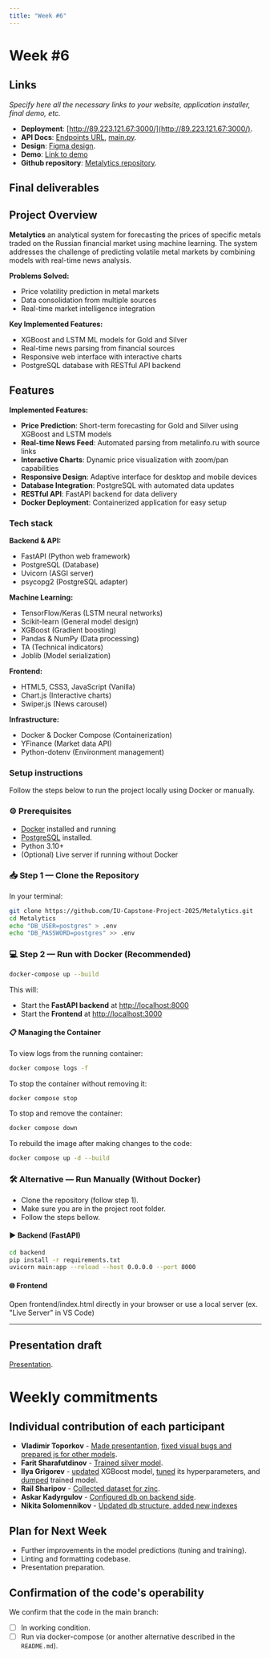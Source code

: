 ```yaml
---
title: "Week #6"
---
```


# **Week #6**

## Links

*Specify here all the necessary links to your website, application installer, final demo, etc.*

- **Deployment**: [http://89.223.121.67:3000/](http://89.223.121.67:3000/).
- **API Docs**: [Endpoints URL](http://89.223.121.67:8000/), [main.py](https://github.com/IU-Capstone-Project-2025/Metalytics/blob/main/backend/main.py).
- **Design**: [Figma design](https://www.figma.com/design/oqrwNbnmT7rRQNl58pdCmO/Metalytics).
- **Demo**: [Link to demo](http://89.223.121.67:3000/)
- **Github repository**: [Metalytics repository](https://github.com/IU-Capstone-Project-2025/Metalytics).

## Final deliverables

## Project Overview

**Metalytics** an analytical system for forecasting the prices of specific metals traded on the Russian financial market using machine learning. The system addresses the challenge of predicting volatile metal markets by combining models with real-time news analysis.

**Problems Solved:**
- Price volatility prediction in metal markets
- Data consolidation from multiple sources
- Real-time market intelligence integration

**Key Implemented Features:**
- XGBoost and LSTM ML models for Gold and Silver
- Real-time news parsing from financial sources
- Responsive web interface with interactive charts
- PostgreSQL database with RESTful API backend

## Features

**Implemented Features:**
- **Price Prediction**: Short-term forecasting for Gold and Silver using XGBoost and LSTM models
- **Real-time News Feed**: Automated parsing from metalinfo.ru with source links
- **Interactive Charts**: Dynamic price visualization with zoom/pan capabilities
- **Responsive Design**: Adaptive interface for desktop and mobile devices
- **Database Integration**: PostgreSQL with automated data updates
- **RESTful API**: FastAPI backend for data delivery
- **Docker Deployment**: Containerized application for easy setup

### Tech stack

**Backend & API:**
- FastAPI (Python web framework)
- PostgreSQL (Database)
- Uvicorn (ASGI server)
- psycopg2 (PostgreSQL adapter)

**Machine Learning:**
- TensorFlow/Keras (LSTM neural networks)
- Scikit-learn (General model design)
- XGBoost (Gradient boosting)
- Pandas & NumPy (Data processing)
- TA (Technical indicators)
- Joblib (Model serialization)

**Frontend:**
- HTML5, CSS3, JavaScript (Vanilla)
- Chart.js (Interactive charts)
- Swiper.js (News carousel)

**Infrastructure:**
- Docker & Docker Compose (Containerization)
- YFinance (Market data API)
- Python-dotenv (Environment management) 

### Setup instructions

Follow the steps below to run the project locally using Docker or manually.

### ⚙️ Prerequisites

- [Docker](https://www.docker.com/products/docker-desktop) installed and running
- [PostgreSQL](https://www.postgresql.org/) installed.
- Python 3.10+
- (Optional) Live server if running without Docker

### 📥 Step 1 — Clone the Repository

In your terminal:

```bash
git clone https://github.com/IU-Capstone-Project-2025/Metalytics.git
cd Metalytics
echo "DB_USER=postgres" > .env
echo "DB_PASSWORD=postgres" >> .env
```

### 💻 Step 2 — Run with Docker (Recommended)

```bash
docker-compose up --build
```
This will:
- Start the **FastAPI backend** at [http://localhost:8000](http://localhost:8000)
- Start the **Frontend** at [http://localhost:3000](http://localhost:3000)

#### 📋 Managing the Container

To view logs from the running container:
```bash
docker compose logs -f
```

To stop the container without removing it:
```bash
docker compose stop
```

To stop and remove the container:
```bash
docker compose down
```

To rebuild the image after making changes to the code:
```bash
docker compose up -d --build
```

### 🛠 Alternative — Run Manually (Without Docker)
- Clone the repository (follow step 1).
- Make sure you are in the project root folder.
- Follow the steps bellow.

#### ▶️ Backend (FastAPI)
```bash
cd backend
pip install -r requirements.txt
uvicorn main:app --reload --host 0.0.0.0 --port 8000
```
#### 🌐 Frontend
Open frontend/index.html directly in your browser or use a local server (ex. "Live Server" in VS Code)

---


## Presentation draft

[Presentation](https://docs.google.com/presentation/d/1XqyxYhNuF9FN-1GXS2dAr1vA0Jbelf5hi-97UJ7kR4s/edit?usp=sharing).

# Weekly commitments

## Individual contribution of each participant

- **Vladimir Toporkov** - [Made presentantion](https://docs.google.com/presentation/d/1XqyxYhNuF9FN-1GXS2dAr1vA0Jbelf5hi-97UJ7kR4s/edit?usp=sharing), [fixed visual bugs and prepared js for other models](https://github.com/IU-Capstone-Project-2025/Metalytics/pull/108).
- **Farit Sharafutdinov** - [Trained silver model](https://github.com/IU-Capstone-Project-2025/Metalytics/commit/4cf0e2f5ed1078134a9764cf33a9353310af6d0b).
- **Ilya Grigorev** - <a href="https://github.com/IU-Capstone-Project-2025/Metalytics/commit/40d6391010ecfbe6ceff4e8657562591a280961c">updated</a> XGBoost model, <a href="https://github.com/IU-Capstone-Project-2025/Metalytics/commit/e97d6b3454a4a85de64599d2a045cb01e05da4a7">tuned</a> its hyperparameters, and <a href="https://github.com/IU-Capstone-Project-2025/Metalytics/commit/ecea777af51545c0180b99cad3a18e6583093438">dumped</a> trained model.
- **Rail Sharipov** - [Collected dataset for zinc]().
- **Askar Kadyrgulov** - [Configured db on backend side](https://github.com/IU-Capstone-Project-2025/Metalytics/pull/101).
- **Nikita Solomennikov** - [Updated db structure, added new indexes](https://github.com/IU-Capstone-Project-2025/Metalytics/pull/98)

## Plan for Next Week

- Further improvements in the model predictions (tuning and training).
- Linting and formatting codebase.
- Presentation preparation.

## Confirmation of the code's operability

We confirm that the code in the main branch:
- [ ] In working condition.
- [ ] Run via docker-compose (or another alternative described in the `README.md`).

